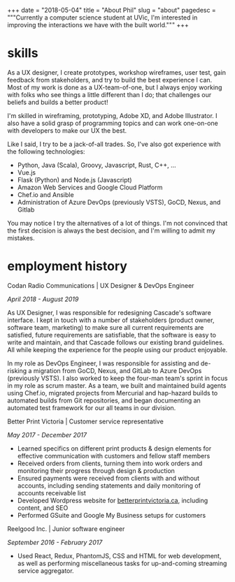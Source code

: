 +++
date = "2018-05-04"
title = "About Phil"
slug = "about"
pagedesc = """Currently a computer science student at UVic, I'm interested
in improving the interactions we have with the built world."""
+++

# skills

As a UX designer, I create prototypes, workshop wireframes, user test, gain
feedback from stakeholders, and try to build the best experience I can. Most of
my work is done as a UX-team-of-one, but I always enjoy working with folks who
see things a little different than I do; that challenges our beliefs and builds
a better product!

I'm skilled in wireframing, prototyping, Adobe XD, and Adobe Illustrator. I
also have a solid grasp of programming topics and can work one-on-one with
developers to make our UX the best.


Like I said, I try to be a jack-of-all trades. So, I've also got experience with
the following technologies:

- Python, Java (Scala), Groovy, Javascript, Rust, C++, ...
- Vue.js
- Flask (Python) and Node.js (Javascript)
- Amazon Web Services and Google Cloud Platform
- Chef.io and Ansible
- Administration of Azure DevOps (previously VSTS), GoCD, Nexus, and Gitlab 
 
You may notice I try the alternatives of a lot of things. I'm not convinced that
the first decision is always the best decision, and I'm willing to admit my mistakes.

# employment history
<span class='employer'>Codan Radio Communications | UX Designer & DevOps Engineer</span>

_April 2018 - August 2019_

As UX Designer, I was responsible for redesigning Cascade's software interface.
I kept in touch with a number of stakeholders (product owner, software team,
marketing) to make sure all current requirements are satisfied, future
requirements are satisfiable, that the software is easy to write and maintain,
and that Cascade follows our existing brand guidelines. All while keeping the
experience for the people using our product enjoyable.

In my role as DevOps Engineer, I was responsible for assisting and
de-risking a migration from GoCD, Nexus, and GitLab to Azure DevOps (previously
VSTS). I also worked to keep the four-man team's sprint in focus in my role as
scrum master. As a team, we built and maintained build agents using Chef.io,
migrated projects from Mercurial and hap-hazard builds to automated builds from
Git repositories, and began documenting an automated test framework for our
all teams in our division.

<span class='employer'>Better Print Victoria | Customer service representative</span>

_May 2017 - December 2017_

- Learned specifics on different print products & design elements for effective 
communication with customers and fellow staff members
- Received orders from clients, turning them into work orders and monitoring their progress through design & production
- Ensured payments were received from clients with and without accounts, including sending statements and daily monitoring of accounts receivable list
- Developed Wordpress website for [betterprintvictoria.ca](http://betterprintvictoria.com/), including content, and SEO
- Performed GSuite and Google My Business setups for customers


<span class='employer'>Reelgood Inc. | Junior software engineer</span>

_September 2016 - February 2017_

- Used React, Redux, PhantomJS, CSS and HTML for web development, as well as performing miscellaneous tasks for up-and-coming streaming service aggregator.

